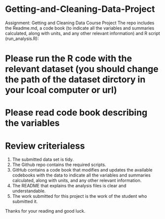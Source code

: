 # Getting-and-Cleaning-Data-Project
Assignment: Getting and Cleaning Data Course Project
The repo includes the Readme.md, a code book (to indicate all the variables and summaries calculated, along with units, and any other 
relevant information) and R script (run_analysis.R):

# Please run the R code with the relevant dataset (you should change the path of the dataset dirctory in your lcoal computer or url)
# Please read code book describing the variables

# Review criterialess 
1) The submitted data set is tidy.
2) The Github repo contains the required scripts.
3) GitHub contains a code book that modifies and updates the available codebooks with the data to indicate all the variables and summaries calculated, along with units, and any other relevant information.
4) The README that explains the analysis files is clear and understandable.
5) The work submitted for this project is the work of the student who submitted it.

Thanks for your reading and good luck.

